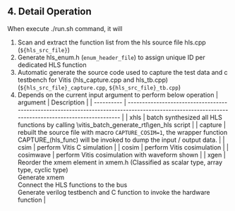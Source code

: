 ## 4. Detail Operation
When execute ./run.sh command, it will

1. Scan and extract the function list from the hls source file hls.cpp (`${hls_src_file}`)
2. Generate hls_enum.h (`enum_header_file`) to assign unique ID per dedicated HLS function
3. Automatic generate the source code used to capture the test data and c testbench for Vitis (hls_capture.cpp and hls_tb.cpp) (`${hls_src_file}_capture.cpp`, `${hls_src_file}_tb.cpp`)
4. Depends on the current input argument to perform below operation
   | argument   | Description                                                                                                                                       |
   | ---------- | ------------------------------------------------------------------------------------------------------------------------------------------------- |
   | xhls       | batch synthesized all HLS functions by calling \vitis_batch_generate_rtl\gen_hls script                                                           |
   | capture    | rebuilt the source file with macro `CAPTURE_COSIM=1`, the wrapper function CAPTURE_(hls_func) will be invoked to dump the input / output data.    |
   | csim       | perform Vitis C simulation                                                                                                                        |
   | cosim      | perform Vitis cosimulation                                                                                                                        |
   | cosimwave  | perform Vitis cosimulation with waveform shown                                                                                                    |
   | xgen       | Reorder the xmem element in xmem.h (Classified as scalar type, array type, cyclic type) </br> Generate xmem </br> Connect the HLS functions to the bus</br> Generate verilog testbench and C function to invoke the hardware function |

